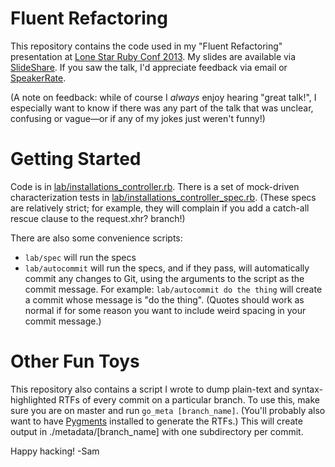 Fluent Refactoring
==================

This repository contains the code used in my "Fluent Refactoring" presentation at <a href="http://www.lonestarruby.org/2013/lsrc">Lone Star Ruby Conf 2013</a>.  My slides are available via <a href="http://www.slideshare.net/geeksam/fluent-refactoring-lone-star-ruby-conf-2013?from=ss_embed">SlideShare</a>.  If you saw the talk, I'd appreciate feedback via email or <a href="http://speakerrate.com/talks/23881-fluent-refactoring">SpeakerRate</a>.

(A note on feedback:  while of course I *always* enjoy hearing "great talk!", I especially want to know if there was any part of the talk that was unclear, confusing or vague&mdash;or if any of my jokes just weren't funny!)

Getting Started
===============

Code is in <a href="./lab/installations_controller.rb">lab/installations_controller.rb</a>.  There is a set of mock-driven characterization tests in <a href="./lab/installations_controller_spec.rb">lab/installations_controller_spec.rb</a>.  (These specs are relatively strict; for example, they will complain if you add a catch-all rescue clause to the request.xhr? branch!)

There are also some convenience scripts:

* `lab/spec` will run the specs
* `lab/autocommit` will run the specs, and if they pass, will automatically commit any changes to Git, using the arguments to the script as the commit message.  For example:  `lab/autocommit do the thing` will create a commit whose message is "do the thing".  (Quotes should work as normal if for some reason you want to include weird spacing in your commit message.)

Other Fun Toys
==============

This repository also contains a script I wrote to dump plain-text and syntax-highlighted RTFs of every commit on a particular branch.  To use this, make sure you are on master and run `go_meta [branch_name]`.  (You'll probably also want to have <a href="http://pygments.org/">Pygments</a> installed to generate the RTFs.)  This will create output in ./metadata/[branch_name] with one subdirectory per commit.

Happy hacking!
-Sam